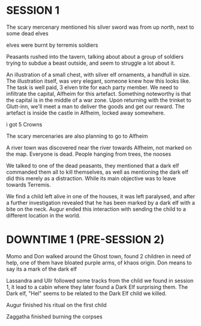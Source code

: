 # SESSION 1

The scary mercenary mentioned his silver sword was from up north, next to some dead elves

elves were burnt by terremis soldiers

Peasants rushed into the tavern, talking about about a group of soldiers trying to subdue a beast outside, and seem to struggle a lot about it.

An illustration of a small chest, with silver elf ornaments, a handfull in size. The illustration itself, was very elegant, someone knew how this looks like. The task is well paid, 3 elven trite for each party member. We need to infiltrate the capital, Alfheim for this artefact. Something noteworthy is that the capital is in the middle of a war zone. Upon returning with the trinket to Glutt-inn, we'll meet a man to deliver the goods and get our reward. The artefact is inside the castle in Alfheim, locked away somewhere.

i got 5 Crowns

The scary mercenaries are also planning to go to Alfheim

A river town was discovered near the river towards Alfheim, not marked on the map. Everyone is dead. People hanging from trees, the nooses 

We talked to one of the dead peasants, they mentioned that a dark elf commanded them all to kill themselves, as well as mentioning the dark elf did this merely as a distraction. While its main objective was to leave towards Terremis.

We find a child left alive in one of the houses, it was left paralysed, and after a further investigation revealed that he has been marked by a dark elf with a bite on the neck. Augur ended this interaction with sending the child to a different location in the world.

# DOWNTIME 1 (PRE-SESSION 2)
Momo and Don walked around the Ghost town, found 2 children in need of help, one of them have bloated purple arms, of khaos origin. Don means to say its a mark of the dark elf

Lassandra and Ullr followed some tracks from the child we found in session 1, it lead to a cabin where they later found a Dark Elf surprising them. The Dark elf, "Hel" seems to be related to the Dark Elf child we killed.

Augur finished his ritual on the first child

Zaggatha finished burning the corpses